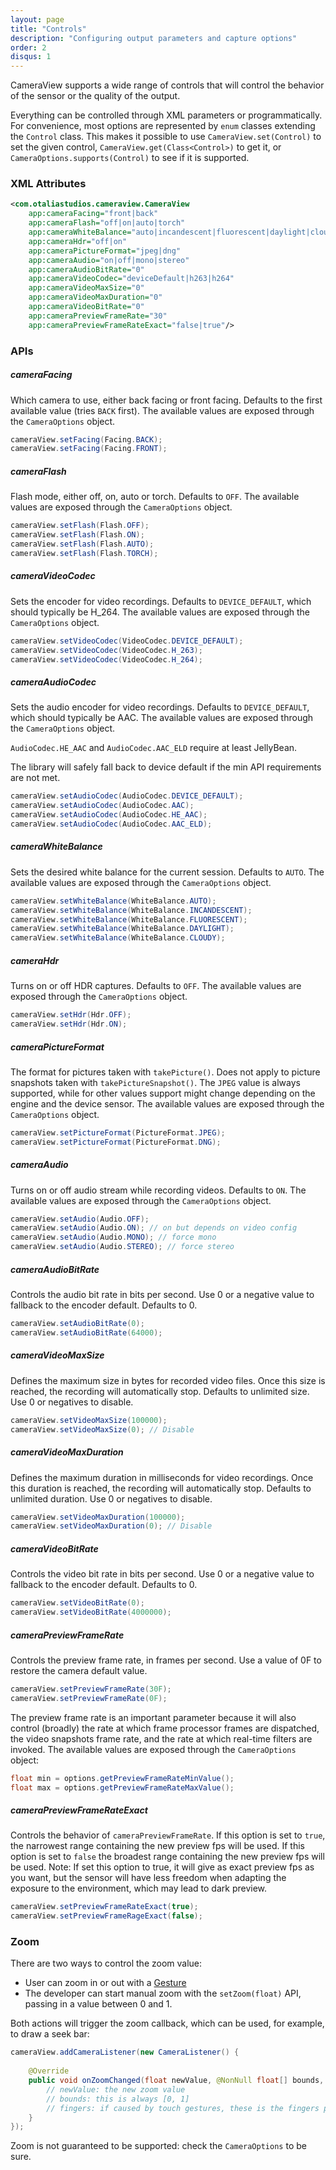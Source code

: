 ```yaml
---
layout: page
title: "Controls"
description: "Configuring output parameters and capture options"
order: 2
disqus: 1
---
```


CameraView supports a wide range of controls that will control the behavior of the sensor or the
quality of the output.

Everything can be controlled through XML parameters or programmatically. For convenience, most options
are represented by `enum` classes extending the `Control` class. This makes it possible to use 
`CameraView.set(Control)` to set the given control, `CameraView.get(Class<Control>)` to get it,
or `CameraOptions.supports(Control)` to see if it is supported.

### XML Attributes

```xml
<com.otaliastudios.cameraview.CameraView
    app:cameraFacing="front|back"
    app:cameraFlash="off|on|auto|torch"
    app:cameraWhiteBalance="auto|incandescent|fluorescent|daylight|cloudy"
    app:cameraHdr="off|on"
    app:cameraPictureFormat="jpeg|dng"
    app:cameraAudio="on|off|mono|stereo"
    app:cameraAudioBitRate="0"
    app:cameraVideoCodec="deviceDefault|h263|h264"
    app:cameraVideoMaxSize="0"
    app:cameraVideoMaxDuration="0"
    app:cameraVideoBitRate="0"
    app:cameraPreviewFrameRate="30"
    app:cameraPreviewFrameRateExact="false|true"/>
```

### APIs

##### cameraFacing

Which camera to use, either back facing or front facing.
Defaults to the first available value (tries `BACK` first).
The available values are exposed through the `CameraOptions` object.

```java
cameraView.setFacing(Facing.BACK);
cameraView.setFacing(Facing.FRONT);
```

##### cameraFlash

Flash mode, either off, on, auto or torch. Defaults to `OFF`.
The available values are exposed through the `CameraOptions` object.

```java
cameraView.setFlash(Flash.OFF);
cameraView.setFlash(Flash.ON);
cameraView.setFlash(Flash.AUTO);
cameraView.setFlash(Flash.TORCH);
```

##### cameraVideoCodec

Sets the encoder for video recordings. Defaults to `DEVICE_DEFAULT`,
which should typically be H_264.
The available values are exposed through the `CameraOptions` object.

```java
cameraView.setVideoCodec(VideoCodec.DEVICE_DEFAULT);
cameraView.setVideoCodec(VideoCodec.H_263);
cameraView.setVideoCodec(VideoCodec.H_264);
```

##### cameraAudioCodec

Sets the audio encoder for video recordings. Defaults to `DEVICE_DEFAULT`,
which should typically be AAC.
The available values are exposed through the `CameraOptions` object.

`AudioCodec.HE_AAC` and `AudioCodec.AAC_ELD` require at least JellyBean.

The library will safely fall back to device default if the min API requirements
are not met.

```java
cameraView.setAudioCodec(AudioCodec.DEVICE_DEFAULT);
cameraView.setAudioCodec(AudioCodec.AAC);
cameraView.setAudioCodec(AudioCodec.HE_AAC);
cameraView.setAudioCodec(AudioCodec.AAC_ELD);
```

##### cameraWhiteBalance

Sets the desired white balance for the current session.
Defaults to `AUTO`.
The available values are exposed through the `CameraOptions` object.

```java
cameraView.setWhiteBalance(WhiteBalance.AUTO);
cameraView.setWhiteBalance(WhiteBalance.INCANDESCENT);
cameraView.setWhiteBalance(WhiteBalance.FLUORESCENT);
cameraView.setWhiteBalance(WhiteBalance.DAYLIGHT);
cameraView.setWhiteBalance(WhiteBalance.CLOUDY);
```

##### cameraHdr

Turns on or off HDR captures. Defaults to `OFF`.
The available values are exposed through the `CameraOptions` object.

```java
cameraView.setHdr(Hdr.OFF);
cameraView.setHdr(Hdr.ON);
```

##### cameraPictureFormat

The format for pictures taken with `takePicture()`. Does not apply to picture snapshots taken
with `takePictureSnapshot()`. The `JPEG` value is always supported, while for other values
support might change depending on the engine and the device sensor.
The available values are exposed through the `CameraOptions` object.

```java
cameraView.setPictureFormat(PictureFormat.JPEG);
cameraView.setPictureFormat(PictureFormat.DNG);
```

##### cameraAudio

Turns on or off audio stream while recording videos.
Defaults to `ON`.
The available values are exposed through the `CameraOptions` object.

```java
cameraView.setAudio(Audio.OFF);
cameraView.setAudio(Audio.ON); // on but depends on video config
cameraView.setAudio(Audio.MONO); // force mono
cameraView.setAudio(Audio.STEREO); // force stereo
```

##### cameraAudioBitRate

Controls the audio bit rate in bits per second.
Use 0 or a negative value to fallback to the encoder default. Defaults to 0.

```java
cameraView.setAudioBitRate(0);
cameraView.setAudioBitRate(64000);
```

##### cameraVideoMaxSize

Defines the maximum size in bytes for recorded video files.
Once this size is reached, the recording will automatically stop.
Defaults to unlimited size. Use 0 or negatives to disable.

```java
cameraView.setVideoMaxSize(100000);
cameraView.setVideoMaxSize(0); // Disable
```

##### cameraVideoMaxDuration

Defines the maximum duration in milliseconds for video recordings.
Once this duration is reached, the recording will automatically stop.
Defaults to unlimited duration. Use 0 or negatives to disable.

```java
cameraView.setVideoMaxDuration(100000);
cameraView.setVideoMaxDuration(0); // Disable
```

##### cameraVideoBitRate

Controls the video bit rate in bits per second.
Use 0 or a negative value to fallback to the encoder default. Defaults to 0.

```java
cameraView.setVideoBitRate(0);
cameraView.setVideoBitRate(4000000);
```

##### cameraPreviewFrameRate

Controls the preview frame rate, in frames per second.
Use a value of 0F to restore the camera default value.

```java
cameraView.setPreviewFrameRate(30F);
cameraView.setPreviewFrameRate(0F);
```

The preview frame rate is an important parameter because it will also
control (broadly) the rate at which frame processor frames are dispatched, 
the video snapshots frame rate, and the rate at which real-time filters are invoked.
The available values are exposed through the `CameraOptions` object:

```java
float min = options.getPreviewFrameRateMinValue();
float max = options.getPreviewFrameRateMaxValue();
```

##### cameraPreviewFrameRateExact
Controls the behavior of `cameraPreviewFrameRate`. If this option is set to `true`, the narrowest
range containing the new preview fps will be used. If this option is set to `false` the broadest
range containing the new preview fps will be used. Note: If set this option to true, it will give as
exact preview fps as you want, but the sensor will have less freedom when adapting the exposure to
the environment, which may lead to dark preview.

```java
cameraView.setPreviewFrameRateExact(true);
cameraView.setPreviewFrameRageExact(false);
```

### Zoom

There are two ways to control the zoom value:

- User can zoom in or out with a [Gesture](gestures)
- The developer can start manual zoom with the `setZoom(float)` API, passing in a value between 0 and 1.

Both actions will trigger the zoom callback, which can be used, for example, to draw a seek bar:

```java
cameraView.addCameraListener(new CameraListener() {
    
    @Override
    public void onZoomChanged(float newValue, @NonNull float[] bounds, @Nullable PointF[] fingers) {
        // newValue: the new zoom value
        // bounds: this is always [0, 1]
        // fingers: if caused by touch gestures, these is the fingers position
    }
});
```

Zoom is not guaranteed to be supported: check the `CameraOptions` to be sure.
